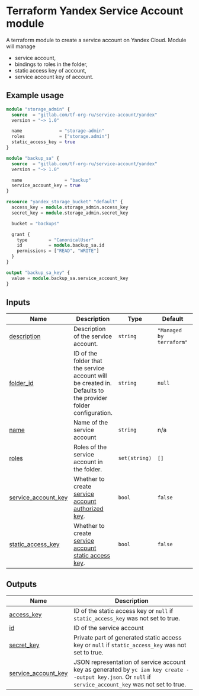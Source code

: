 # Terraform Yandex Service Account module

A terraform module to create a service account on Yandex Cloud. Module will manage

* service account,
* bindings to roles in the folder,
* static access key of account,
* service account key of account. 

## Example usage

```terraform
module "storage_admin" {
  source  = "gitlab.com/tf-org-ru/service-account/yandex"
  version = "~> 1.0" 

  name              = "storage-admin"
  roles             = ["storage.admin"]
  static_access_key = true
}

module "backup_sa" {
  source  = "gitlab.com/tf-org-ru/service-account/yandex"
  version = "~> 1.0"

  name                = "backup"
  service_account_key = true
}

resource "yandex_storage_bucket" "default" {
  access_key = module.storage_admin.access_key
  secret_key = module.storage_admin.secret_key

  bucket = "backups"

  grant {
    type        = "CanonicalUser"
    id          = module.backup_sa.id
    permissions = ["READ", "WRITE"]
  }
}

output "backup_sa_key" {
  value = module.backup_sa.service_account_key
}
```
<!-- BEGIN_TF_DOCS -->
## Inputs

| Name | Description | Type | Default | Required |
|------|-------------|------|---------|:--------:|
| <a name="input_description"></a> [description](#input\_description) | Description of the service account. | `string` | `"Managed by terraform"` | no |
| <a name="input_folder_id"></a> [folder\_id](#input\_folder\_id) | ID of the folder that the service account will be created in. Defaults to the provider folder configuration. | `string` | `null` | no |
| <a name="input_name"></a> [name](#input\_name) | Name of the service account | `string` | n/a | yes |
| <a name="input_roles"></a> [roles](#input\_roles) | Roles of the service account in the folder. | `set(string)` | `[]` | no |
| <a name="input_service_account_key"></a> [service\_account\_key](#input\_service\_account\_key) | Whether to create [service account authorized key](https://cloud.yandex.com/docs/iam/concepts/authorization/key). | `bool` | `false` | no |
| <a name="input_static_access_key"></a> [static\_access\_key](#input\_static\_access\_key) | Whether to create [service account static access key](https://cloud.yandex.com/docs/iam/operations/sa/create-access-key). | `bool` | `false` | no |

## Outputs

| Name | Description |
|------|-------------|
| <a name="output_access_key"></a> [access\_key](#output\_access\_key) | ID of the static access key or `null` if `static_access_key` was not set to true. |
| <a name="output_id"></a> [id](#output\_id) | ID of the service account |
| <a name="output_secret_key"></a> [secret\_key](#output\_secret\_key) | Private part of generated static access key or `null` if `static_access_key` was not set to true. |
| <a name="output_service_account_key"></a> [service\_account\_key](#output\_service\_account\_key) | JSON representation of service account key as generated by `yc iam key create --output key.json`. Or `null` if `service_account_key` was not set to true. |
<!-- END_TF_DOCS -->